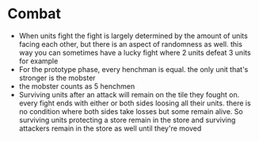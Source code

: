 # Combat
- When units fight the fight is largely determined by the amount of units facing each other, but there is an aspect of randomness as well. this way you can sometimes have a lucky fight where 2 units defeat 3 units for example
- For the prototype phase, every henchman is equal. the only unit that's stronger is the mobster
- the mobster counts as 5 henchmen
- Surviving units after an attack will remain on the tile they fought on. every fight ends with either or both sides loosing all their units. there is no condition where both sides take losses but some remain alive. So surviving units protecting a store remain in the store and surviving attackers remain in the store as well until they're moved
